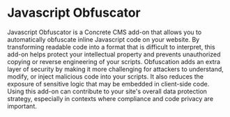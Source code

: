# Javascript Obfuscator 

Javascript Obfuscator is a Concrete CMS add-on that allows you to automatically obfuscate inline Javascript code on your website. By transforming readable code into a format that is difficult to interpret, this add-on helps protect your intellectual property and prevents unauthorized copying or reverse engineering of your scripts. Obfuscation adds an extra layer of security by making it more challenging for attackers to understand, modify, or inject malicious code into your scripts. It also reduces the exposure of sensitive logic that may be embedded in client-side code. Using this add-on can contribute to your site's overall data protection strategy, especially in contexts where compliance and code privacy are important.